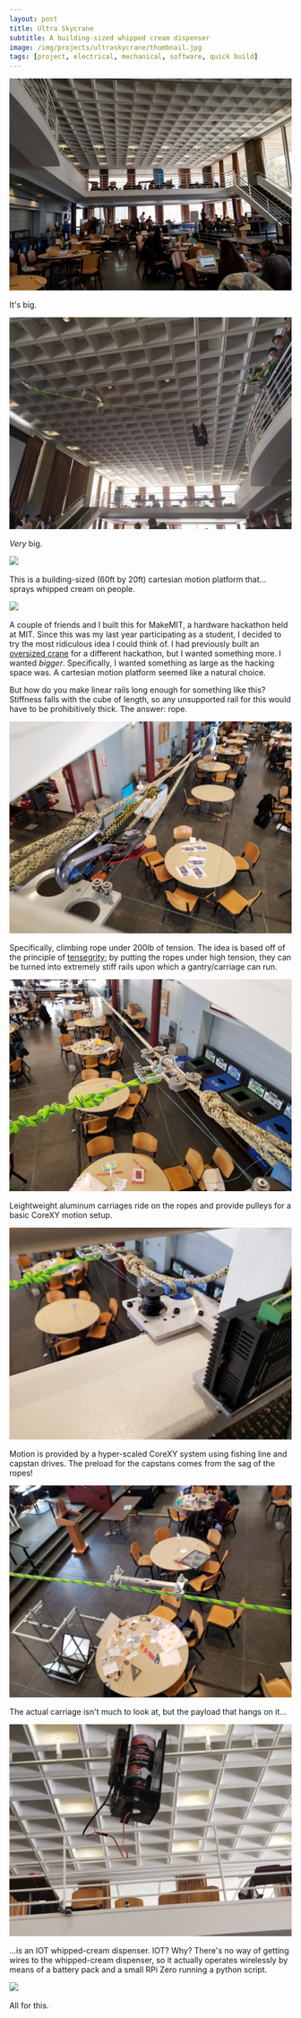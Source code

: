 ```yaml
---
layout: post
title: Ultra Skycrane
subtitle: A building-sized whipped cream dispenser
image: /img/projects/ultraskycrane/thumbnail.jpg
tags: [project, electrical, mechanical, software, quick build]
---
```

![](/img/projects/ultraskycrane/1.jpg)

It's big.

![](/img/projects/ultraskycrane/2.jpg)

_Very_ big.

![](/img/projects/ultraskycrane/3.gif)

This is a building-sized (60ft by 20ft) cartesian motion platform that... sprays whipped cream on people.

![](/img/projects/ultraskycrane/4.gif)

A couple of friends and I built this for MakeMIT, a hardware hackathon held at MIT. Since this was my last year participating as a student, I decided to try the most ridiculous idea I could think of. I had previously built an [oversized crane](/2018-11-01-skycrane) for a different hackathon, but I wanted something more. I wanted _bigger_. Specifically, I wanted something as large as the hacking space was. A cartesian motion platform seemed like a natural choice.

But how do you make linear rails long enough for something like this? Stiffness falls with the cube of length, so any unsupported rail for this would have to be prohibitively thick. The answer: rope.

![](/img/projects/ultraskycrane/5.jpg)

Specifically, climbing rope under 200lb of tension. The idea is based off of the principle of [tensegrity](https://en.wikipedia.org/wiki/Tensegrity); by putting the ropes under high tension, they can be turned into extremely stiff rails upon which a gantry/carriage can run.

![](/img/projects/ultraskycrane/6.jpg)

Leightweight aluminum carriages ride on the ropes and provide pulleys for a basic CoreXY motion setup.

![](/img/projects/ultraskycrane/7.jpg)

Motion is provided by a hyper-scaled CoreXY system using fishing line and capstan drives. The preload for the capstans comes from the sag of the ropes!

![](/img/projects/ultraskycrane/8.jpg)

The actual carriage isn't much to look at, but the payload that hangs on it...

![](/img/projects/ultraskycrane/9.jpg)

...is an IOT whipped-cream dispenser. IOT? Why? There's no way of getting wires to the whipped-cream dispenser, so it actually operates wirelessly by means of a battery pack and a small RPi Zero running a python script. 

![](/img/projects/ultraskycrane/10.gif)

All for this.

